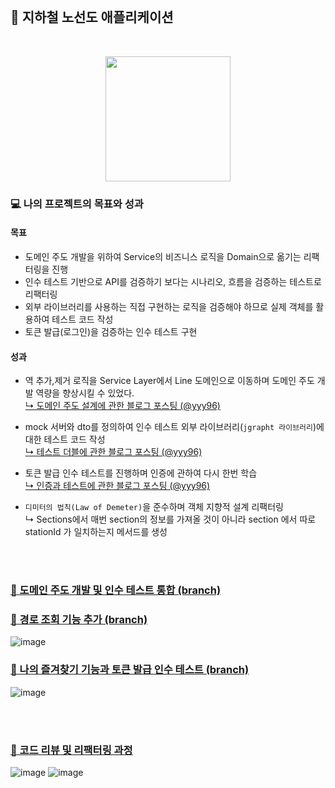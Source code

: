 <br>

## 🚉 지하철 노선도 애플리케이션
<br>

<p align="center">
    <img width="200px;" src="https://raw.githubusercontent.com/woowacourse/atdd-subway-admin-frontend/master/images/main_logo.png"/>
</p>

### 💻 나의 프로젝트의 목표와 성과
#### 목표
- 도메인 주도 개발을 위하여 Service의 비즈니스 로직을 Domain으로 옮기는 리팩터링을 진행
- 인수 테스트 기반으로 API를 검증하기 보다는 시나리오, 흐름을 검증하는 테스트로 리팩터링
- 외부 라이브러리를 사용하는 직접 구현하는 로직을 검증해야 하므로 실제 객체를 활용하여 테스트 코드 작성
- 토큰 발급(로그인)을 검증하는 인수 테스트 구현

#### 성과
- 역 추가,제거 로직을 Service Layer에서 Line 도메인으로 이동하며 도메인 주도 개발 역량을 향상시킬 수 있었다. <br>
  [↳ 도메인 주도 설계에 관한 블로그 포스팅 (@yyy96)](https://velog.io/@yyy96/비즈니스로직)
  
- mock 서버와 dto를 정의하여 인수 테스트 외부 라이브러리(`jgrapht 라이브러리`)에 대한 테스트 코드 작성 <br>
  [↳ 테스트 더블에 관한 블로그 포스팅 (@yyy96)](https://velog.io/@yyy96/Mock)

- 토큰 발급 인수 테스트를 진행하며 인증에 관하여 다시 한번 학습 <br>
  [↳ 인증과 테스트에 관한 블로그 포스팅 (@yyy96)](https://velog.io/@yyy96/인증)

- `디미터의 법칙(Law of Demeter)`을 준수하며 객체 지향적 설계 리팩터링 <br>
  ↳ Sections에서 매번 section의 정보를 가져올 것이 아니라 section 에서 따로 stationId 가 일치하는지 메서드를 생성


<br>
<br>


### [🚆 도메인 주도 개발 및 인수 테스트 통합 (branch)](https://github.com/yyy96/ddd-subway-service/tree/atdd1)
### [🚆 경로 조회 기능 추가 (branch)](https://github.com/yyy96/ddd-subway-service/tree/atdd2)
![image](https://user-images.githubusercontent.com/65826145/196177442-bec42307-05a6-4688-91d2-08fd33dafc82.png)
### [🚆 나의 즐겨찾기 기능과 토큰 발급 인수 테스트 (branch)](https://github.com/yyy96/ddd-subway-service/tree/atdd3)
![image](https://user-images.githubusercontent.com/65826145/196177583-22f13ff6-dfc5-49ed-963a-78cbb86f10d0.png)

<br>
<br>

### [📝 코드 리뷰 및 리팩터링 과정](https://github.com/next-step/atdd-subway-service/pulls?q=is%3Apr+is%3Aclosed+author%3Ayyy96)
![image](https://user-images.githubusercontent.com/65826145/196175541-7892eefb-98d5-416e-8394-e2a3ad4122e3.png)
![image](https://user-images.githubusercontent.com/65826145/196175403-9826b4bc-1285-4603-8246-211c226b2c21.png)


